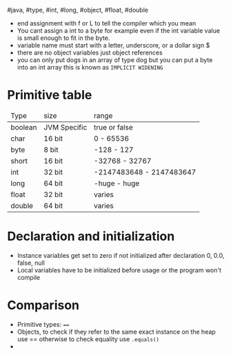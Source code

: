 #java, #type, #int, #long, #object, #float, #double
- end assignment with f or L to tell the compiler which you mean 
- You cant assign a int to a byte for example even if the  int variable value is small enough to fit in the byte.
- variable name must start with a letter, underscore, or a dollar sign $
- there are no object variables just object references
- you can only put dogs in an array of type dog but you can put a byte into an int array this is known as `IMPLICIT WIDENING`
# Primitive table
<table>
<thead>
<tr><td>Type</td><td>size</td><td>range</td></tr>
</thead>
<tr><td>boolean</td><td>JVM Specific</td><td>true or false</td></tr>
<tr><td>char</td><td>16 bit</td><td>0 - 65536</td></tr>
<tr><td>byte</td><td>8 bit</td><td>-128 - 127</td></tr>
<tr><td>short</td><td>16 bit</td><td>-32768 - 32767</td></tr>
<tr><td>int</td><td>32 bit</td><td>-2147483648 - 2147483647</td></tr>
<tr><td>long</td><td>64 bit</td><td>-huge - huge</td></tr>
<tr><td>float</td><td>32 bit</td><td>varies</td></tr>
<tr><td>double</td><td>64 bit</td><td>varies</td></tr>
</table>

# Declaration and initialization
- Instance variables get set to zero if not initialized after declaration 0, 0.0, false, null
- Local variables have to be initialized before usage or the program won't compile
# Comparison
- Primitive types: `==`
- Objects, to check if they refer to the same exact instance on the heap use == otherwise to check equality use `.equals()`
- 